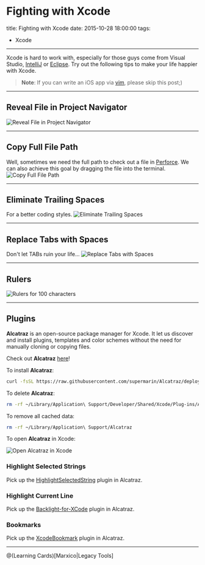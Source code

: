 # Fighting with Xcode
title:  Fighting with Xcode
date: 2015-10-28 18:00:00
tags:
- Xcode

---

Xcode is hard to work with, especially for those guys come from Visual Studio, [IntelliJ](https://www.jetbrains.com/idea/) or [Eclipse](https://eclipse.org/). Try out the following tips to make your life happier with Xcode.

> **Note**: If you can write an iOS app via [vim](http://www.vim.org/), please skip this post;)

<!--more-->


----------


##  Reveal File in Project Navigator

![Reveal File in Project Navigator](http://i.imgur.com/UJ6SNs8.png)


----------


## Copy Full File Path
Well, sometimes we need the full path to check out a file in [Perforce](https://www.perforce.com/). We can also achieve this goal by dragging the file into the terminal.
![Copy Full File Path](http://i.imgur.com/B5EZhFW.png)


----------


## Eliminate Trailing Spaces
For a better coding styles.
![Eliminate Trailing Spaces](http://i.imgur.com/m56NS5g.png)


----------


## Replace Tabs with Spaces
Don't let TABs ruin your life...
![Replace Tabs with Spaces](http://i.imgur.com/UvNfRVY.png)


----------


## Rulers

![Rulers for 100 characters](http://i.imgur.com/otchG7P.png)


----------


## Plugins
**Alcatraz** is an open-source package manager for Xcode. It let us discover and install plugins, templates and color schemes without the need for manually cloning or copying files.

Check out **Alcatraz** [here](http://alcatraz.io/)!

To install **Alcatraz**:
``` bash
curl -fsSL https://raw.githubusercontent.com/supermarin/Alcatraz/deploy/Scripts/install.sh | sh
```

To delete **Alcatraz**:
``` bash
rm -rf ~/Library/Application\ Support/Developer/Shared/Xcode/Plug-ins/Alcatraz.xcplugin
```
To remove all cached data:
``` bash
rm -rf ~/Library/Application\ Support/Alcatraz
```
To open **Alcatraz** in Xcode:


![Open Alcatraz in Xcode](http://i.imgur.com/Ke7XG9m.png)


### Highlight Selected Strings

Pick up the [HighlightSelectedString](https://github.com/keepyounger/HighlightSelectedString) plugin in Alcatraz.




### Highlight Current Line

Pick up the [Backlight-for-XCode](https://github.com/limejelly/Backlight-for-XCode) plugin in Alcatraz.




### Bookmarks

Pick up the [XcodeBookmark](https://github.com/nicoster/XcodeBookmark) plugin in Alcatraz.


----------


@(Learning Cards)[Marxico|Legacy Tools]